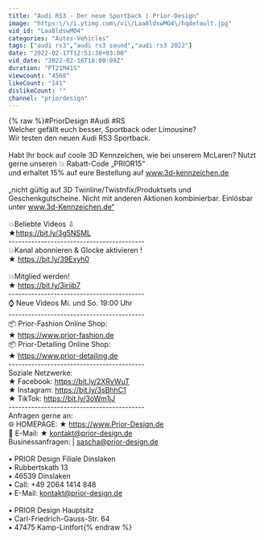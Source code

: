```yaml
---
title: "Audi RS3 - Der neue Sportback | Prior-Design"
image: "https:\/\/i.ytimg.com\/vi\/Laa8ldswMO4\/hqdefault.jpg"
vid_id: "Laa8ldswMO4"
categories: "Autos-Vehicles"
tags: ["audi rs3","audi rs3 sound","audi rs3 2022"]
date: "2022-02-17T12:51:38+03:00"
vid_date: "2022-02-16T18:00:09Z"
duration: "PT21M41S"
viewcount: "4568"
likeCount: "141"
dislikeCount: ""
channel: "priordesign"
---
```

{% raw %}#PriorDesign #Audi #RS<br />Welcher gefällt euch besser, Sportback oder Limousine?<br />Wir testen den neuen Audi RS3 Sportback.<br /><br />Habt Ihr bock auf coole 3D Kennzeichen, wie bei unserem McLaren? Nutzt gerne unseren 💥 Rabatt-Code „PRIOR15“<br />und erhaltet 15% auf eure Bestellung auf www.3d-kennzeichen.de<br /><br />„nicht gültig auf 3D Twinline/Twistnfix/Produktsets und Geschenkgutscheine. Nicht mit anderen Aktionen kombinierbar. Einlösbar unter www.3d-Kennzeichen.de“<br /><br />💥Beliebte Videos ⇩<br />★<a rel="nofollow" target="blank" href="https://bit.ly/3g5NSML">https://bit.ly/3g5NSML</a><br />------------------------------------------<br />💥Kanal abonnieren &amp; Glocke aktivieren !<br />★ <a rel="nofollow" target="blank" href="https://bit.ly/39Exyh0">https://bit.ly/39Exyh0</a><br /><br />💥Mitglied werden!<br />★ <a rel="nofollow" target="blank" href="https://bit.ly/3iriib7">https://bit.ly/3iriib7</a><br />------------------------------------------<br />⌚ Neue Videos Mi. und So. 19:00 Uhr<br />------------------------------------------<br />📦 Prior-Fashion Online Shop:<br />★ <a rel="nofollow" target="blank" href="https://www.prior-fashion.de">https://www.prior-fashion.de</a><br />📦 Prior-Detailing Online Shop:<br />★ <a rel="nofollow" target="blank" href="https://www.prior-detailing.de">https://www.prior-detailing.de</a><br />------------------------------------------<br />Soziale Netzwerke:<br />★ Facebook: <a rel="nofollow" target="blank" href="https://bit.ly/2XRvWuT">https://bit.ly/2XRvWuT</a><br />★ Instagram: <a rel="nofollow" target="blank" href="https://bit.ly/3sBhhC1">https://bit.ly/3sBhhC1</a><br />★ TikTok: <a rel="nofollow" target="blank" href="https://bit.ly/3oWm1jJ">https://bit.ly/3oWm1jJ</a><br />------------------------------------------<br />Anfragen gerne an:<br />🌐 HOMEPAGE: ★ <a rel="nofollow" target="blank" href="https://www.Prior-Design.de">https://www.Prior-Design.de</a><br />📧 E-Mail: ★ kontakt@prior-design.de<br />Businessanfragen: | sascha@prior-design.de<br /><br />▪️ PRIOR Design Filiale Dinslaken<br />▪️ Rubbertskath 13<br />▪️ 46539 Dinslaken<br />▪️ Call: +49 2064 1414 848<br />▪️ E-Mail: kontakt@prior-design.de<br /><br />▪️ PRIOR Design Hauptsitz<br />▪️ Carl-Friedrich-Gauss-Str. 64<br />▪️ 47475 Kamp-Lintfort{% endraw %}
